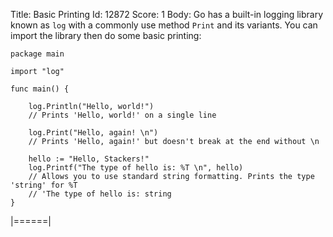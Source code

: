 Title: Basic Printing
Id: 12872
Score: 1
Body:
Go has a built-in logging library known as `log` with a commonly use method `Print` and its variants. You can import the library then do some basic printing:

    package main

    import "log"

    func main() {

        log.Println("Hello, world!")
        // Prints 'Hello, world!' on a single line

        log.Print("Hello, again! \n")
        // Prints 'Hello, again!' but doesn't break at the end without \n

        hello := "Hello, Stackers!"
        log.Printf("The type of hello is: %T \n", hello)
        // Allows you to use standard string formatting. Prints the type 'string' for %T
        // 'The type of hello is: string
    }
|======|
